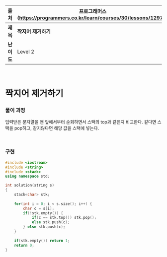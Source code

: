 |    출처    | 프로그래머스 (https://programmers.co.kr/learn/courses/30/lessons/12973) |
| :--------: | ------------------------------------------------------------ |
|  **제목**  | **짝지어 제거하기**                                          |
| **난이도** | Level 2                                                      |

<br />

# 짝지어 제거하기

### 풀이 과정

입력받은 문자열을 맨 앞에서부터 순회하면서 스택의 top과 같은지 비교한다. 같다면 스택을 pop하고, 같지않다면 해당 값을 스택에 넣는다.

<br />

### 구현

```c++
#include <iostream>
#include <string>
#include <stack>
using namespace std;

int solution(string s)
{
    stack<char> stk;
    
    for(int i = 0; i < s.size(); i++) {
        char c = s[i];
        if(!stk.empty()) {
            if(c == stk.top()) stk.pop();
            else stk.push(c);
        } else stk.push(c);
    }
    
    if(stk.empty()) return 1;
    return 0;
}
```

